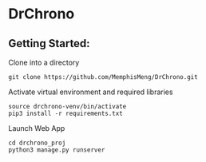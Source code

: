 # DrChrono

## Getting Started:

Clone into a directory
```
git clone https://github.com/MemphisMeng/DrChrono.git
```

Activate virtual environment and required libraries
```
source drchrono-venv/bin/activate
pip3 install -r requirements.txt
```

Launch Web App
```
cd drchrono_proj
python3 manage.py runserver
```
